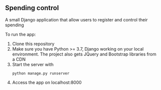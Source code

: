 ## Spending control

A small Django application that allow users to register and control their spending

To run the app:

1. Clone this repository
2. Make sure you have Python >= 3.7, Django working on your local environment. The project also gets JQuery and Bootstrap libraries from a CDN
3. Start the server with
    ```
    python manage.py runserver 
    ```
4. Access the app on localhost:8000
